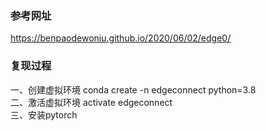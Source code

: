 ### 参考网址
https://benpaodewoniu.github.io/2020/06/02/edge0/<br>

### 复现过程
一、创建虚拟环境  conda create -n edgeconnect python=3.8<br>
二、激活虚拟环境  activate edgeconnect<br>
三、安装pytorch<br>
